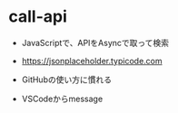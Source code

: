 # call-api

- JavaScriptで、APIをAsyncで取って検索
- https://jsonplaceholder.typicode.com

- GitHubの使い方に慣れる
- VSCodeからmessage